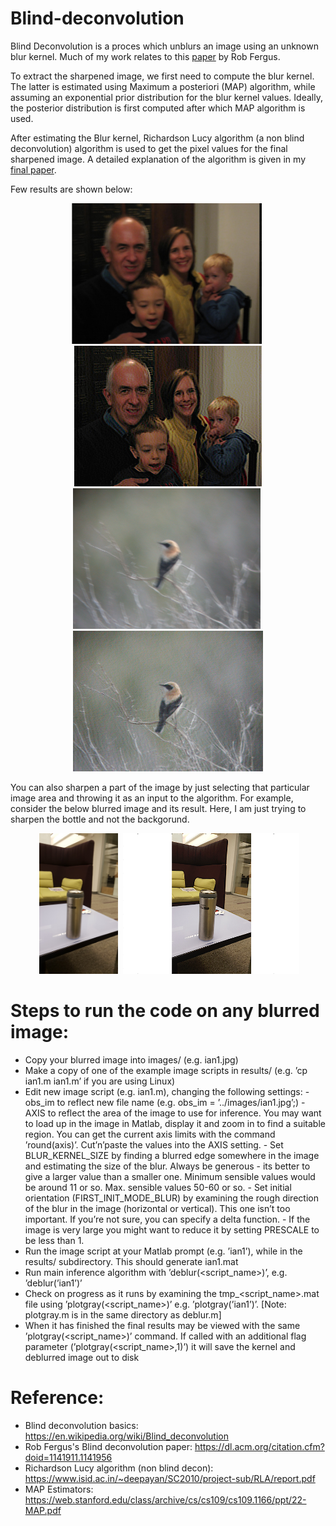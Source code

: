 # Blind-deconvolution

Blind Deconvolution is a proces which unblurs an image using an unknown blur kernel. Much of my work relates to this [paper](https://cs.nyu.edu/~fergus/papers/deblur_fergus.pdf) by Rob Fergus. 

To extract the sharpened image, we first need to compute the blur kernel. The latter is estimated using Maximum a posteriori (MAP) algorithm, while assuming an exponential prior distribution for the blur kernel values. Ideally, the posterior distribution is first computed after which MAP algorithm is used. 

After estimating the Blur kernel, Richardson Lucy algorithm (a non blind deconvolution) algorithm is used to get the pixel values for the final sharpened image. A detailed explanation of the algorithm is given in my [final paper](https://drive.google.com/file/d/1jS9_9HLsTxP52-DqRaqLdmpyBjP_aiC7/view). 

Few results are shown below:

<div align='center'>
  <img src='images/family.jpg' height="225px">
  <img src='results/best_results/family_k_35_it_20_num_scales_7_reg_1.png' height="225px">
</div>

<div align='center'>
  <img src='images/ian1.jpg' height="225px">
  <img src='results/best_results/ian1_best.jpg' height="225px">
</div>


You can also sharpen a part of the image by just selecting that particular image area and throwing it as an input to the algorithm. For example, consider the below blurred image and its result. Here, I am just trying to sharpen the bottle and not the backgorund.


<div align='center'>
  <img src='images/bottle.jpg' height="225px">
  <img src='results/best_results/bottle_best.png' height="225px">
</div>

# Steps to run the code on any blurred image:

- Copy your blurred image into images/ (e.g. ian1.jpg)
- Make a copy of one of the example image scripts in results/ (e.g. ’cp ian1.m ian1.m’ if you are using Linux)
- Edit new image script (e.g. ian1.m), changing the following settings: - obs_im to reflect new file name (e.g. obs_im = ’../images/ian1.jpg’;) - AXIS to reflect the area of the image to use for inference. You may want to load up in the image in Matlab, display it and zoom in to find a suitable region. You can get the current axis limits with the command ’round(axis)’. Cut’n’paste the values into the AXIS setting. - Set BLUR_KERNEL_SIZE by finding a blurred edge somewhere in the image and estimating the size of the blur. Always be generous - its better to give a larger value than a smaller one. Minimum sensible values would be around 11 or so. Max. sensible values 50-60 or so. - Set initial orientation (FIRST_INIT_MODE_BLUR) by examining the rough direction of the blur in the image (horizontal or vertical). This one isn’t too important. If you’re not sure, you can specify a delta function. - If the image is very large you might want to reduce it by setting PRESCALE to be less than 1.
- Run the image script at your Matlab prompt (e.g. ’ian1’), while in the results/ subdirectory. This should generate ian1.mat
- Run main inference algorithm with ’deblur(<script_name>)’, e.g. ’deblur(’ian1’)’
- Check on progress as it runs by examining the tmp_<script_name>.mat file using ’plotgray(<script_name>)’ e.g. ’plotgray(’ian1’)’. [Note: plotgray.m is in the same directory as deblur.m]
- When it has finished the final results may be viewed with the same ’plotgray(<script_name>)’
command. If called with an additional flag parameter (’plotgray(<script_name>,1)’) it will
save the kernel and deblurred image out to disk

# Reference:

- Blind deconvolution basics: https://en.wikipedia.org/wiki/Blind_deconvolution
- Rob Fergus's Blind deconvolution paper: https://dl.acm.org/citation.cfm?doid=1141911.1141956
- Richardson Lucy algorithm (non blind decon): https://www.isid.ac.in/~deepayan/SC2010/project-sub/RLA/report.pdf
- MAP Estimators: https://web.stanford.edu/class/archive/cs/cs109/cs109.1166/ppt/22-MAP.pdf
